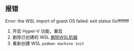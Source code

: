 
## 报错

Error: the WSL import of guest OS failed: exit status 0xffffffff

1. 开启 Hyper-V 功能，重启
2. 删除已创建的 WSL [删除WSL机器](../WSL/常用命令.md)
3. 重新创建 WSL `podman machine init`
